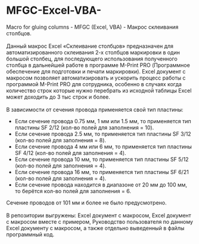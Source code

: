 # MFGC-Excel-VBA-
Macro for gluing columns - MFGC (Excel, VBA) - Макрос склеивания столбцов.
<br><br>
Данный макрос Excel «Склеивание столбцов» предназначен для автоматизированного склеивания 2-х столбцов маркировки в один большой столбец, для последующего использования полученного столбца в дальнейшей работе в программе M-Print PRO (Программное обеспечение для подготовки и печати маркировки). Excel документ с макросом позволяет автоматизировать и ускорить процесс работы с программой M-Print PRO для сотрудника, особенно в случаях когда количество строк которые нужно перебрать из исходной таблицы Excel может доходить до 3 тыс строк и более.
<br><br>
В зависимости от сечения провода применяется свой тип пластины:
-	Если сечение провода 0.75 мм, 1 мм или 1.5 мм, то применяется тип пластины SF 2/12 (кол-во полей для заполнения = 10).
-	Если сечение провода 2.5 мм, то применяется тип пластины 
SF 3/12 (кол-во полей для заполнения = 8).
-	Если сечение провода 4 мм или 6 мм, то применяется тип пластины SF 4/12 (кол-во полей для заполнения = 4).
-	Если сечение провода 10 мм, то применяется тип пластины 
SF 5/12 (кол-во полей для заполнения = 4).
-	Если сечение провода 16 мм, то применяется тип пластины 
SF 6/21 (кол-во полей для заполнения = 4).
-	Если сечение провода находится в диапазоне от 20 мм до 100 мм, то берётся кол-во полей для заполнения = 6.

Сечение проводов от 101 мм и более не было предусмотрено.
<br><br>
В репозитории выгружены: Excel документ с макросом, Excel документ с макросом вместе с примером, Руководство пользователя по данному Excel документу с макросом, а также отдельно выведенный в файлы программный код.
